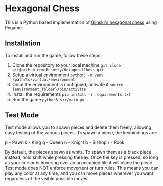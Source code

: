 # Hexagonal Chess

This is a Python based implementation of [Gliński's hexagonal chess](https://en.wikipedia.org/wiki/Hexagonal_chess) using Pygame. 

## Installation

To install and run the game, follow these steps:

1. Clone the repository to your local machine ```git clone git@github.com:Bcsotty/HexagonalChess.git```
2. Setup a virtual environment ```python3 -m venv /path/to/virtual/environment```
3. Once the environment is configured, activate it ```source {environment_folder}/bin/activate```
4. Install the requirements ```pip install -r requirements.txt```
5. Run the game ```python3 src/main.py```

## Test Mode
Test mode allows you to spawn pieces and delete them freely, allowing easy testing of the various pieces. To spawn a piece, the keybindings are:

p - Pawn
k - King
q - Queen
n - Knight
b - Bishop
r - Rook

By default, the pieces spawn as white. To spawn them as a black piece instead, hold shift while pressing the key. Once the key is pressed, so long as your cursor is hovering
over an unoccupied tile it will place the piece. Test mode does NOT enforce movement or turn rules. This means you can play any color at any time, and you can move pieces wherever
you want regardless of the visible possible moves.
